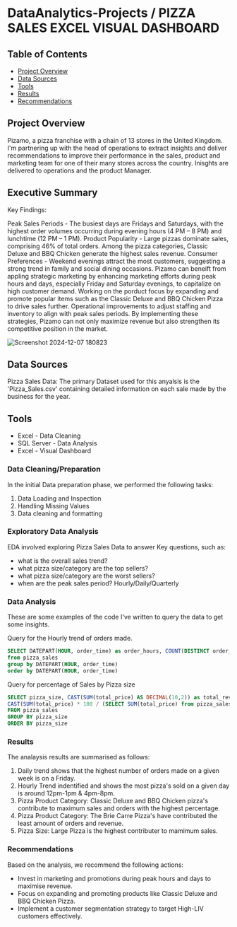 # DataAnalytics-Projects / PIZZA SALES EXCEL VISUAL DASHBOARD 

## Table of Contents

- [Project Overview](#project-overview)
- [Data Sources](#data-sources)
- [Tools](#tools)
- [Results](#results)
- [Recommendations](#recommendations)

   

## Project Overview 

 Pizamo, a pizza franchise with a chain of 13 stores in the United Kingdom. I'm partnering up with the head of operations to extract insights and deliver recommendations to improve their performance in the sales, product and marketing team for one of their many stores across the country. Inisghts are delivered to operations and the product Manager.

 ## Executive Summary 
Key Findings:

Peak Sales Periods - The busiest days are Fridays and Saturdays, with the highest order volumes occurring during evening hours (4 PM – 8 PM) and lunchtime (12 PM – 1 PM).
Product Popularity - Large pizzas dominate sales, comprising 46% of total orders. Among the pizza categories, Classic Deluxe and BBQ Chicken generate the highest sales revenue.
Consumer Preferences - Weekend evenings attract the most customers, suggesting a strong trend in family and social dining occasions.
Pizamo can beneift from appling strategic marketing by enhancing marketing efforts during peak hours and days, especially Friday and Saturday evenings, to capitalize on high customer demand. Working on the porduct focus by expanding and promote popular items such as the Classic Deluxe and BBQ Chicken Pizza to drive sales further. Operational improvements to adjust staffing and inventory to align with peak sales periods.
By implementing these strategies, Pizamo can not only maximize revenue but also strengthen its competitive position in the market.

![Screenshot 2024-12-07 180823](https://github.com/user-attachments/assets/fd716e3d-b1b2-4878-859c-6a17b9442bd9)




## Data Sources

Pizza Sales Data: The primary Dataset used for this anyalsis is the 'Pizza_Sales.csv' containing detailed information on each sale made by the business for the year.

## Tools

- Excel - Data Cleaning
- SQL Server - Data Analysis
- Excel - Visual Dashboard


### Data Cleaning/Preparation

In the initial Data preparation phase, we performed the following tasks:
1. Data Loading and Inspection
2. Handling Missing Values
3. Data cleaning and formatting


### Exploratory Data Analysis

EDA involved exploring Pizza Sales Data to answer Key questions, such as:
- what is the overall sales trend?
- what pizza size/category are the top sellers?
- what pizza size/category are the worst sellers?
-  when are the peak sales period? Hourly/Daily/Quarterly

### Data Analysis 

These are some examples of the code I've written to query the data to get some insights.

Query for the Hourly trend of orders made.

```sql
SELECT DATEPART(HOUR, order_time) as order_hours, COUNT(DISTINCT order_id) as total_orders
from pizza_sales
group by DATEPART(HOUR, order_time)
order by DATEPART(HOUR, order_time)
```

Query for percentage of Sales by Pizza size

```sql 
SELECT pizza_size, CAST(SUM(total_price) AS DECIMAL(10,2)) as total_revenue,
CAST(SUM(total_price) * 100 / (SELECT SUM(total_price) from pizza_sales) AS DECIMAL(10,2)) AS PCT
FROM pizza_sales
GROUP BY pizza_size
ORDER BY pizza_size
```


### Results   

The analaysis results are summarised as follows:
1. Daily trend shows that the highest number of orders made on a given week is on a Friday.
2. Hourly Trend indentified and shows the most pizza's sold on a given day is around 12pm-1pm & 4pm-8pm.
3. Pizza Product Category: Classic Deluxe and BBQ Chicken pizza's contribute to maximum sales and orders with the highest percentage.
4. Pizza Product Category: The Brie Carre Pizza's have contributed the least amount of orders and revenue.
5. Pizza Size: Large Pizza is the highest contributer to mamimum sales.

### Recommendations 

Based on the analysis, we recommend the following actions:
- Invest in marketing and promotions during peak hours and days to maximise revenue.
- Focus on expanding and promoting products like Classic Deluxe and BBQ Chicken Pizza.
- Implement a customer segmentation strategy to target High-LIV customers effectively.


  
